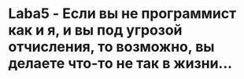 # Laba5 - Если вы не программист как и я, и вы под угрозой отчисления, то возможно, вы делаете что-то не так в жизни...

      
    

    

